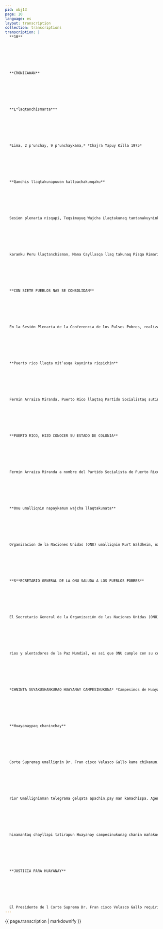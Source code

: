 ```yaml
---
pid: obj13
page: 10
language: es
layout: transcription
collection: transcriptions
transcription: |
  **10**
  
  
  
  
  
  
  
  **CRONICAWAN**
  
  
  
  
  
  
  
  **L*laqtanchismanta***
  
  
  
  
  
  
  
  *Lima, 2 p'unchay, 9 p'unchaykama,* *Chajra Yapuy Killa 1975*
  
  
  
  
  
  
  
  **Qanchis llaqtakunapuwan kallpachakunqaku**
  
  
  
  
  
  
  
  Sesion plenaria nisqapi, Teqsimuyuq Wajcha Llaqtakunaq tantanakuyninkupi kay Lima llagtanchispi, ganchis llaq takunapuwan kallpacha kun, paykunan allin chas kisga kaśhanku, chay ray ku Canciller De la FloValle Pisga ñigen Rimana kuypa llagtanku sutinp hamug runakunaman na paykuyninta mast'arirar Paykunan mink'asqa
  
  
  
  
  
  
  
  karanku Peru llaqtanchisman, Mana Cayllasqa llaq takunaq Pisqa Rimariyninman, paykunan kashanku Panama, Mozambique Guomea Bisau, Cabo Ver de, Sao Tome, Principe Republica Popular Demo cratica de Viet Nam de Sur, Republica Popular Democratica de Corea llaq takuna. Kikillantagmi iska Ilaqtakuna arariwananku paq kashanku Lima llaqta pi, paykunan Hawinchayungaku imaynatas Teqsimuyuq Wajcha Llaqtakun gespiyninta ñawpechishanku. Kay iskay llaqtakunan kashanku: Granada, El Sa vador llagtakuna.
  
  
  
  
  
  
  
  **CON SIETE PUEBLOS NAS SE CONSOLIDAN**
  
  
  
  
  
  
  
  En la Sesión Plenaria de la Conferencia de los Palses Pobres, realizada en la ciudad de Lima, siete pas ses fueron aceptados en el seno de ella, siendo bien recibidos y saludados po Canciller De la Flo Valle a nombre de la Conferencia de los Palses Pobres. Ellos fueron invitados al Perû para asistir a la V Conferencia de los Paises No Alineados, estos paises son: Panamá, Mozambi que, Guinea Bisau, Cabo Verde, Sao Tome, Princi pe, Repüblica Popular Democrática de Viet Nam de Sur,República Popular Democrática de Corea. También se encuentrar en la ciudad de Lima lo delegados de dos paise visitantes, ellos se encuentran en calidad de observadores de como avanzan los Pueblos Pobres en su Liberación. Estos dos passes son: Granada y El Salvador.
  
  
  
  
  
  
  
  **Puerto rico llaqta mit’asqa kayninta riqsichin**
  
  
  
  
  
  
  
  Fermin Arraiza Miranda, Puerto Rico llaqtaq Partido Socialistaq sutinpi Cmink’akun lliw wajcha llaqtakunata, paykunaman yanapanankupag llaqtankug gespechiyninpi. Pay tapukuwanchismi Peru llaqtan chisman, mink’asqa kagtin Wajcha Llagtakunaq Hatun Tantanakuynin man, maypin rigsichiran Puerto Ricc llagtaq mit’asqa kasqanta, imperialismo norteamericano atipayninwan. Chay tantakuypi Arraiza Miranda niran: "Puerto Rico llagta chayyk norteamericano imperialistakunaman wajcha llagtakunaq mit'ayta mast'arisqanku rayku". Yapamullantaq kallpachay mañakuyninpi, "NO AL sutiyug llagtakunan, kikillantagmi huchananku imperialistakunaman, hinamantaq yanapa nallankutagmi lliw llaqtakunaq Libera cion Nacional gespechiyninpi". su Liberación Nacional".
  
  
  
  
  
  
  
  **PUERTO RICO, HIZO CONOCER SU ESTADO DE COLONIA**
  
  
  
  
  
  
  
  Fermin Arraiza Miranda a nombre del Partido Socialista de Puerto Rico pidió ayuda a todos los paises Pobres, para que estos presten su ayuda a la Liberación de ese pass El llegó al Perú en calidad de invitado a la Conferencia de los Paises Subdesarrollados, en donde dio a conocer el estado de colonia a la quse encuentran postrados por capriche del imperialismo norteamericano. En dicha Conferencia manifestó: "El Pueblo de Puerto Rico detesta a imperialismo norteamericano quienes extienden la humillación de los pueblos". Agregó en su pedido de ayuda, "También los pueblos suscritos en los NO AL deben de recusar al imperialismo y también ayudar a los pueblos en) su Liberación Nacional".
  
  
  
  
  
  
  
  **Onu umalliqnin napaykamun wajcha llaqtakunata**
  
  
  
  
  
  
  
  Organizacion de la Naciones Unidas (ONU) umalliqnin Kurt Waldheim, napaykuyninta apachimun gelqapi, Mana Cayllasqa Llaqtakunaq kay Lima llaqtanchispi Pis qa Rimrivinmn Chay qelqatan hawinchakuran ONU arariwaq Wiragocha Abdurihanin siminpi, paymi kay Hatun Tantanakuypi kashan Napaykuyninpi nin: "Wajcha llagtakunan ima pachapipas allinta kallpacharanku tegsimuyunchispi llagtakunag gasi tiyaynin ta, paykuna raykun ONL kamachiyninta allinta naw pachikuran", yapamullantaq —"Tukuy yuyuaychas qankutan sumaqta gespichichunku llagtakunag allin kawsaynin rayku"— Kikillantagmi napaykuyninta Peru llaqtaman apachimuran kamachiqnin chispaqwan, llata mink’akuyta masichasganku, nillantaq "Peru suyun, llaqtakunag gasi tiyayninta wallawisankunawan yanaparanku Medio Orientipi hina". Nillantag, manaragmi ONU atinchu armamentismo pisiyachiyta, nispa.
  
  
  
  
  
  
  
  **S**ECRETARIO GENERAL DE LA ONU SALUDA A LOS PUEBLOS POBRES**
  
  
  
  
  
  
  
  El Secretario General de la Organización de las Naciones Unidas (ONU) Kurt Waldheim, envió un mensaje de saludo a la V Conferencia de los Paises No 1. Alineados, realizado en la ciudad de Lima. Dicho mensaje fue leido por el Sr.Abdurihanin delegado de la ONU antla reunión de los Paises Pobres. En su saludo dice: "Er todo momento los Países Pobres fueron los deposita
  
  
  
  
  
  
  
  rios y alentadores de la Paz Mundial, es asi que ONU cumple con su come tido", agregando luege "Invoco, a que las conclusiones a arribar contribu yan a la Paz de los pueblos". De igual modo hize extensivo su saludo a pueblo y Gobierno de Perú, por contribuir a li solidaridad de los pueblos suplementando "El Peru contribuyó siempre a la Paz Mundial, demostrando con la ayuda militar en el Medio Oriente“ Enfatizó de que la ONU todavía no pueda retener la carrera armamentista.
  
  
  
  
  
  
  
  *CHNINTA SUYAKUSHANKURAQ HUAYANAY CAMPESINUKUNA* *Campesinos de Huayanay, esperan justicia.*
  
  
  
  
  
  
  
  **Huayanaypaq chaninchay**
  
  
  
  
  
  
  
  Corte Supremag umalliqnin Dr. Fran cisco Velasco Gallo kama chikamun, Huayanay llaqtamanta Hawinchqta Agente Fiscalman, usqhaylla “Caso Huayanay" nisqe ñawinchayninmanta riqsichinanpaq. Chaypagmi kikinpuni iskay chunka pisqayuq p’unchaypi kay killa puris ganchispi, Dr. Hector Cha vez Campos Ruaman, Huancavelica Corte Supe
  
  
  
  
  
  
  
  rior Umalligninman telegrama gelqata apachin,pay man kamachispa, Agente Fiscal Suplentiman Juan P. Almeyda Gron yuyaychinanpag, Huayanaypa hawinchasganta Hawpachinanpag, hinamantaq cha ninchay puririnanpaq. Nawpaqtaraq Huancavelicaq taripagnin. Huaya naymanta pusaq campes nukuna carcilpi kasganku ta rigsichiran, "runaq wa nuyninmanta ch'atasqa",
  
  
  
  
  
  
  
  hinamantaq chayllapi tatirapun Huayanay campesinukunag chanin mañakus gankuta, chay rayku Corte Supremag umalliqnin, us ghaylla Huayanaypa cha nin mañakusgankuta nawpachinankupag kamachikamushan.
  
  
  
  
  
  
  
  **JUSTICIA PARA HUAYANAY**
  
  
  
  
  
  
  
  El Presidente de l Corte Suprema Dr. Fran cisco Velasco Gallo requirió al Agente Fiscal respec to al "Caso Huayanay para que esté dé a conocer su dictamen. Es asf que él envió el dia 25 del pte. mes un telegrama dirigido al Dr. Héctor Châvez Campos Rua Presidente de la Corte Superior de Huancavelica,para que él recuerde a Agente Fiscal Suplente Juan P. Almeyda Girón er emitir su dictamen referente a Huayanay, asi se estará acelerando la justicia. Anteriormente el Juez de Huancavelica dio conocer del encarcelamiento de ocho campesinos inculpados de "homicidic de un hombre", pero tode quedó ahí, estancandosla petición de justicia de los campesinos de Huaye nay, de ahi que el Pres dente de la Corte Supremt ordene la pronta celeridad de la situación judicial de la Comunidad de Huaya nay, quienes exigen justicia
---
```


{{ page.transcription | markdownify }}
